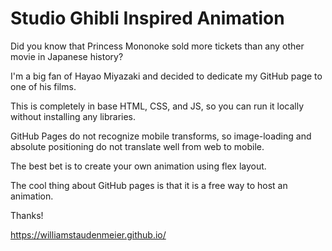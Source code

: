 # Studio Ghibli Inspired Animation

Did you know that Princess Mononoke sold more tickets than any other movie in Japanese history?

I'm a big fan of Hayao Miyazaki and decided to dedicate my GitHub page to one of his films.

This is completely in base HTML, CSS, and JS, so you can run it locally without installing any libraries.

GitHub Pages do not recognize mobile transforms, so image-loading and absolute positioning do not translate well from web to mobile.

The best bet is to create your own animation using flex layout.

The cool thing about GitHub pages is that it is a free way to host an animation.  

Thanks!

https://williamstaudenmeier.github.io/
